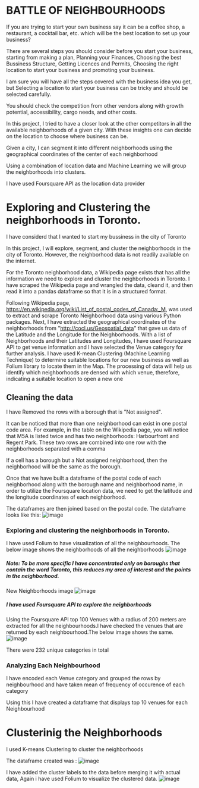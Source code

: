# BATTLE OF NEIGHBOURHOODS

If you are trying to start your own business say it can be a coffee shop, a restaurant, a cocktail bar, etc. which will be the best location to set up your business?

There are several steps you should consider before you start your business, starting from making a plan, Planning your Finances, Choosing the best Bussiness Structure, Getting Licences and Permits, Choosing the right location to start your business and promoting your business.

I am sure you will have all the steps covered with the business idea you get, but Selecting a location to start your business can be tricky and should be selected carefully.

You should check the competition from other vendors along with growth potential, accessibility, cargo needs, and other costs.

In this project, I tried to have a closer look at the other competitors in all the available neighborhoods of a given city. With these insights one can decide on the location to choose where business can be.

Given a city, I can segment it into different neighborhoods using the geographical coordinates of the center of each neighborhood

Using a combination of location data and Machine Learning we will group the neighborhoods into clusters.

I have used Foursquare API as the location data provider

# Exploring and Clustering the neighborhoods in Toronto.

I have considerd that I wanted to start my bussiness in the city of Toronto

In this project, I will explore, segment, and cluster the neighborhoods in the city of Toronto. However, the neighborhood data is not readily available on the internet. 

For the Toronto neighborhood data, a Wikipedia page exists that has all the information we need to explore and cluster the neighborhoods in Toronto. I have scraped the Wikipedia page and wrangled the data, cleand it, and then read it into a pandas dataframe so that it is in a structured format.

Following Wikipedia page, https://en.wikipedia.org/wiki/List_of_postal_codes_of_Canada:_M, was used to extract and scrape Toronto Neighborhood data using various Python packages. 
Next, I have extracted the geographical coordinates of the neighborhoods from "http://cocl.us/Geospatial_data" that gave us data of the Latitude and the Longitude for the Neighborhoods. With a list of Neighborhoods and their Latitudes and Longitudes, I have used Foursquare API to get venue information and I have selected the Venue category for further analysis. I have used K-mean Clustering (Machine Learning Technique) to determine suitable locations for our new business as well as Folium library to locate them in the Map. The processing of data will help us identify which neighborhoods are densed with which venue, therefore, indicating a suitable location to open a new one


## Cleaning the data
I have Removed the rows  with a borough that is "Not assigned".

It can be noticed that more than one neighborhood can exist in one postal code area. For example, in the table on the Wikipedia page, you will notice that M5A is listed twice and has two neighborhoods: Harbourfront and Regent Park. These two rows are combined into one row with the neighborhoods separated with a comma 

If a cell has a borough but a Not assigned neighborhood, then the neighborhood will be the same as the borough.

Once that we have built a dataframe of the postal code of each neighborhood along with the borough name and neighborhood name, in order to utilize the Foursquare location data, we need to get the latitude and the longitude coordinates of each neighborhood.

The dataframes are then joined based on the postal code. The dataframe looks like this:
![image](https://user-images.githubusercontent.com/46058709/76485526-bf3a7d80-63ea-11ea-960c-6d0ee96d7afa.png)

### Exploring and clustering the neighborhoods in Toronto.

I have used Folium to have visualization of all the neighbourhoods.
The below image shows the neighborhoods of all the neighborhoods
![image](https://user-images.githubusercontent.com/46058709/76485649-1b9d9d00-63eb-11ea-9f1d-1cf862a90e8d.png)


##### Note: To be more specific I have concentrated only on boroughs that contain the word Toronto, this reduces my area of interest and the points in the neighborhood. 

New Neighborhoods image
![image](https://user-images.githubusercontent.com/46058709/76485883-c1e9a280-63eb-11ea-928f-1a1bbfad54f5.png)


##### I have used Foursquare API to explore the neighborhoods
Using the Foursquare API top 100 Venues with a radius of 200 meters are extracted for all the neighbourhoods.I have checked the venues that are returned by each neighbourhood.The below image shows the same.
![image](https://user-images.githubusercontent.com/46058709/76486214-b64aab80-63ec-11ea-8f56-73fd0037b237.png)

There were 232 unique categories in total

### Analyzing Each Neighbourhood
I have encoded each Venue category and grouped the rows by neighbourhood and have taken mean of frequency of occurence of each category

Using this I have created a dataframe that displays top 10 venues for each Neighbourhood

# Clusterinig the Neighborhoods

I used K-means Clustering to cluster the neighborhoods

The dataframe created was :
![image](https://user-images.githubusercontent.com/46058709/76486409-3ffa7900-63ed-11ea-9d4c-4ce889460e91.png)

I have added the cluster labels to the data before merging it with actual data, Again i have used Folium to visualize the clustered data.
![image](https://user-images.githubusercontent.com/46058709/76486753-52c17d80-63ee-11ea-8cf3-b8f101d22ce2.png)

